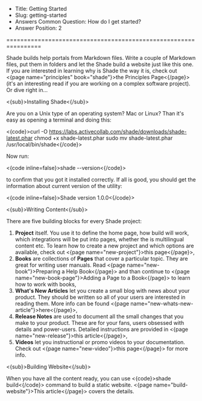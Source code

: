 * Title: Getting Started
* Slug: getting-started
* Answers Common Question: How do I get started?
* Answer Position: 2

================================================================

Shade builds help portals from Markdown files. Write a couple of Markdown files, put them in folders and let the Shade build a website just like this one. If you are interested in learning why is Shade the way it is, check out <{page name="principles" book="shade"}>the Principles Page<{/page}> (it's an interesting read if you are working on a complex software project). Or dive right in…

<{sub}>Installing Shade<{/sub}>

Are you on a Unix type of an operating system? Mac or Linux? Than it's easy as opening a terminal and doing this:

<{code}>curl -O https://labs.activecollab.com/shade/downloads/shade-latest.phar
chmod +x shade-latest.phar
sudo mv shade-latest.phar /usr/local/bin/shade<{/code}>

Now run:

<{code inline=false}>shade --version<{/code}>

to confirm that you got it installed correctly. If all is good, you should get the information about current version of the utility:

<{code inline=false}>Shade version 1.0.0<{/code}>

<{sub}>Writing Content<{/sub}>

There are five building blocks for every Shade project:

1. **Project** itself. You use it to define the home page, how build will work, which integrations will be put into pages, whether the is multilingual content etc. To learn how to create a new project and which options are available, check out <{page name="new-project"}>this page<{/page}>,
2. **Books** are collections of **Pages** that cover a particular topic. They are great for writing user manuals. Read <{page name="new-book"}>Preparing a Help Book<{/page}> and than continue to <{page name="new-book-page"}>Adding a Page to a Book<{/page}> to learn how to work with books,
3. **What's New Articles** let you create a small blog with news about your product. They should be written so all of your users are interested in reading them. More info can be found <{page name="new-whats-new-article"}>here<{/page}>,
4. **Release Notes** are used to document all the small changes that you make to your product. These are for your fans, users obsessed with details and power-users. Detailed instructions are provided in <{page name="new-release"}>this article<{/page}>,
5. **Videos** let you instructional or promo videos to your documentation. Check out <{page name="new-video"}>this page<{/page}> for more info.

<{sub}>Building Website<{/sub}>

When you have all the content ready, you can use <{code}>shade build<{/code}> command to build a static website. <{page name="build-website"}>This article<{/page}> covers the details.
